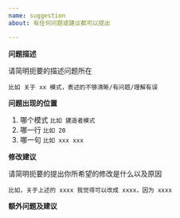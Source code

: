 ```yaml
---
name: suggestion
about: 有任何问题或建议都可以提出

---
```


**问题描述**

请简明扼要的描述问题所在

 `比如 关于 xx 模式，表述的不够清晰/有问题/理解有误`

**问题出现的位置**

 1. 哪个模式  `比如 建造者模式`
 2. 哪一行  `比如 20`
 3. 哪一句  `比如 xxx xxx`

**修改建议**

请简明扼要的提出你所希望的修改是什么以及原因

`比如，关于上述的 xxxx 我觉得可以改成 xxxx，因为 xxxx`

**额外问题及建议**
